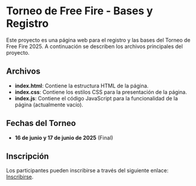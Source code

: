 # Torneo de Free Fire - Bases y Registro

Este proyecto es una página web para el registro y las bases del Torneo de Free Fire 2025. A continuación se describen los archivos principales del proyecto.

## Archivos

- **index.html**: Contiene la estructura HTML de la página.
- **index.css**: Contiene los estilos CSS para la presentación de la página.
- **index.js**: Contiene el código JavaScript para la funcionalidad de la página (actualmente vacío).

## Fechas del Torneo

- **16 de junio y 17 de junio de 2025** (Final)

## Inscripción

Los participantes pueden inscribirse a través del siguiente enlace: [Inscribirse](https://docs.google.com/forms/d/e/1FAIpQLSdKWiRnQmHARJbk0ej0i_v5XGRCja1EBZISAoGkQT-Yoe-FmA/viewform?usp=dialog).